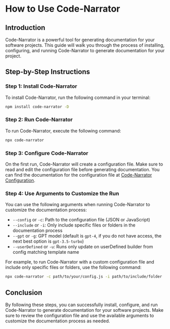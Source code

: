 # How to Use Code-Narrator

## Introduction

Code-Narrator is a powerful tool for generating documentation for your software projects. This guide will walk you through the process of installing, configuring, and running Code-Narrator to generate documentation for your project.

## Step-by-Step Instructions

### Step 1: Install Code-Narrator

To install Code-Narrator, run the following command in your terminal:

```bash
npm install code-narrator -D
```

### Step 2: Run Code-Narrator

To run Code-Narrator, execute the following command:

```bash
npx code-narrator
```

### Step 3: Configure Code-Narrator

On the first run, Code-Narrator will create a configuration file. Make sure to read and edit the configuration file before generating documentation. You can find the documentation for the configuration file at [Code-Narrator Configuration](https://github.com/ingig/code-narrator/blob/master/docs/Configuration/code-narrator.config.js.md).

### Step 4: Use Arguments to Customize the Run

You can use the following arguments when running Code-Narrator to customize the documentation process:

- `--config` or `-c`: Path to the configuration file (JSON or JavaScript)
- `--include` or `-i`: Only include specific files or folders in the documentation process
- `--gpt` or `-g`: GPT model (default is `gpt-4`, if you do not have access, the next best option is `gpt-3.5-turbo`)
- `--userDefined` or `-u`: Runs only update on userDefined builder from config matching template name

For example, to run Code-Narrator with a custom configuration file and include only specific files or folders, use the following command:

```bash
npx code-narrator -c path/to/your/config.js -i path/to/include/folder
```

## Conclusion

By following these steps, you can successfully install, configure, and run Code-Narrator to generate documentation for your software projects. Make sure to review the configuration file and use the available arguments to customize the documentation process as needed.